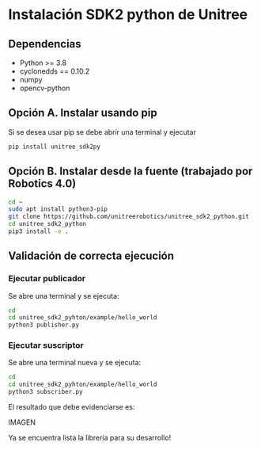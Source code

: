 # Instalación SDK2 python de Unitree
## Dependencias
- Python >= 3.8
- cyclonedds == 0.10.2
- numpy
- opencv-python

## Opción A. Instalar usando pip
Si se desea usar pip se debe abrir una terminal y ejecutar
```bash
pip install unitree_sdk2py
```
## Opción B. Instalar desde la fuente (trabajado por Robotics 4.0)
```bash
cd ~
sudo apt install python3-pip
git clone https://github.com/unitreerobotics/unitree_sdk2_python.git
cd unitree_sdk2_python
pip3 install -e .
```
## Validación de correcta ejecución
### Ejecutar publicador
Se abre una terminal y se ejecuta:
```bash
cd
cd unitree_sdk2_pyhton/example/hello_world
python3 publisher.py
```
### Ejecutar suscriptor
Se abre una terminal nueva y se ejecuta:
```bash
cd
cd unitree_sdk2_pyhton/example/hello_world
python3 subscriber.py
```
El resultado que debe evidenciarse es:

IMAGEN

Ya se encuentra lista la librería para su desarrollo!
